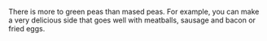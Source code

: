 There is more to green peas than mased peas. For example, you can make a very delicious side that goes well with meatballs, sausage and bacon or fried eggs.